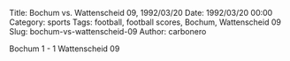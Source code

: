 Title: Bochum vs. Wattenscheid 09, 1992/03/20
Date: 1992/03/20 00:00
Category: sports
Tags: football, football scores, Bochum, Wattenscheid 09
Slug: bochum-vs-wattenscheid-09
Author: carbonero


Bochum 1 - 1 Wattenscheid 09
